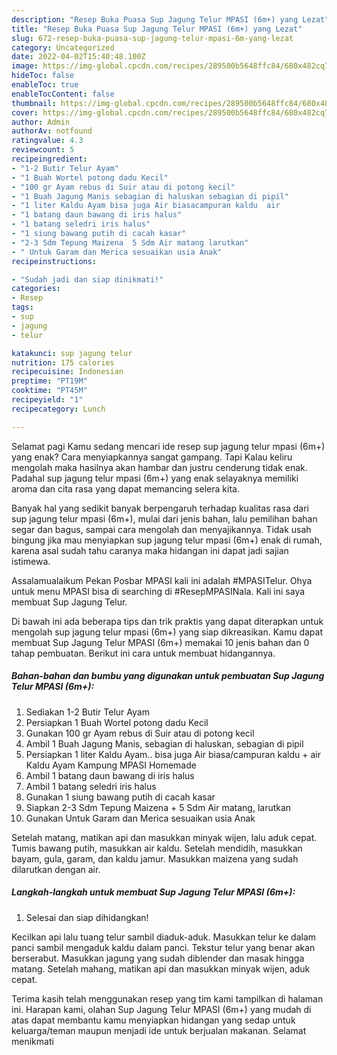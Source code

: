 ```yaml
---
description: "Resep Buka Puasa Sup Jagung Telur MPASI (6m+) yang Lezat"
title: "Resep Buka Puasa Sup Jagung Telur MPASI (6m+) yang Lezat"
slug: 672-resep-buka-puasa-sup-jagung-telur-mpasi-6m-yang-lezat
category: Uncategorized
date: 2022-04-02T15:40:48.100Z
image: https://img-global.cpcdn.com/recipes/289500b5648ffc84/680x482cq70/sup-jagung-telur-mpasi-6m-foto-resep-utama.jpg
hideToc: false
enableToc: true
enableTocContent: false
thumbnail: https://img-global.cpcdn.com/recipes/289500b5648ffc84/680x482cq70/sup-jagung-telur-mpasi-6m-foto-resep-utama.jpg
cover: https://img-global.cpcdn.com/recipes/289500b5648ffc84/680x482cq70/sup-jagung-telur-mpasi-6m-foto-resep-utama.jpg
author: Admin
authorAv: notfound
ratingvalue: 4.3
reviewcount: 5
recipeingredient:
- "1-2 Butir Telur Ayam"
- "1 Buah Wortel potong dadu Kecil"
- "100 gr Ayam rebus di Suir atau di potong kecil"
- "1 Buah Jagung Manis sebagian di haluskan sebagian di pipil"
- "1 liter Kaldu Ayam bisa juga Air biasacampuran kaldu  air                      Kaldu Ayam Kampung MPASI Homemade"
- "1 batang daun bawang di iris halus"
- "1 batang seledri iris halus"
- "1 siung bawang putih di cacah kasar"
- "2-3 Sdm Tepung Maizena  5 Sdm Air matang larutkan"
- " Untuk Garam dan Merica sesuaikan usia Anak"
recipeinstructions:

- "Sudah jadi dan siap dinikmati!"
categories:
- Resep
tags:
- sup
- jagung
- telur

katakunci: sup jagung telur 
nutrition: 175 calories
recipecuisine: Indonesian
preptime: "PT19M"
cooktime: "PT45M"
recipeyield: "1"
recipecategory: Lunch

---
```



Selamat pagi Kamu sedang mencari ide resep sup jagung telur mpasi (6m+) yang enak? Cara menyiapkannya sangat gampang. Tapi Kalau keliru mengolah maka hasilnya akan hambar dan justru cenderung tidak enak. Padahal sup jagung telur mpasi (6m+) yang enak selayaknya memiliki aroma dan cita rasa yang dapat memancing selera kita.


Banyak hal yang sedikit banyak berpengaruh terhadap kualitas rasa dari sup jagung telur mpasi (6m+), mulai dari jenis bahan, lalu pemilihan bahan segar dan bagus, sampai cara mengolah dan menyajikannya. Tidak usah bingung jika mau menyiapkan sup jagung telur mpasi (6m+) enak di rumah, karena asal sudah tahu caranya maka hidangan ini dapat jadi sajian istimewa.

Assalamualaikum Pekan Posbar MPASI kali ini adalah #MPASITelur. Ohya untuk menu MPASI bisa di searching di #ResepMPASINala. Kali ini saya membuat Sup Jagung Telur.


Di bawah ini ada beberapa tips dan trik praktis yang dapat diterapkan untuk mengolah sup jagung telur mpasi (6m+) yang siap dikreasikan. Kamu dapat membuat Sup Jagung Telur MPASI (6m+) memakai 10 jenis bahan dan 0 tahap pembuatan. Berikut ini cara untuk membuat hidangannya.

<!--inarticleads1-->

##### Bahan-bahan dan bumbu yang digunakan untuk pembuatan Sup Jagung Telur MPASI (6m+):

1. Sediakan 1-2 Butir Telur Ayam
1. Persiapkan 1 Buah Wortel potong dadu Kecil
1. Gunakan 100 gr Ayam rebus di Suir atau di potong kecil
1. Ambil 1 Buah Jagung Manis, sebagian di haluskan, sebagian di pipil
1. Persiapkan 1 liter Kaldu Ayam.. bisa juga Air biasa/campuran kaldu + air                      Kaldu Ayam Kampung MPASI Homemade
1. Ambil 1 batang daun bawang di iris halus
1. Ambil 1 batang seledri iris halus
1. Gunakan 1 siung bawang putih di cacah kasar
1. Siapkan 2-3 Sdm Tepung Maizena + 5 Sdm Air matang, larutkan
1. Gunakan  Untuk Garam dan Merica sesuaikan usia Anak


Setelah matang, matikan api dan masukkan minyak wijen, lalu aduk cepat. Tumis bawang putih, masukkan air kaldu. Setelah mendidih, masukkan bayam, gula, garam, dan kaldu jamur. Masukkan maizena yang sudah dilarutkan dengan air. 

<!--inarticleads2-->

##### Langkah-langkah untuk membuat Sup Jagung Telur MPASI (6m+):


1. Selesai dan siap dihidangkan!

Kecilkan api lalu tuang telur sambil diaduk-aduk. Masukkan telur ke dalam panci sambil mengaduk kaldu dalam panci. Tekstur telur yang benar akan berserabut. Masukkan jagung yang sudah diblender dan masak hingga matang. Setelah mahang, matikan api dan masukkan minyak wijen, aduk cepat. 

Terima kasih telah menggunakan resep yang tim kami tampilkan di halaman ini. Harapan kami, olahan Sup Jagung Telur MPASI (6m+) yang mudah di atas dapat membantu kamu menyiapkan hidangan yang sedap untuk keluarga/teman maupun menjadi ide untuk berjualan makanan. Selamat menikmati
